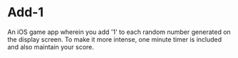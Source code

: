 # Add-1

An iOS game app wherein you add '1' to each random number generated on the display screen.
To make it more intense, one minute timer is included and also maintain your score.
